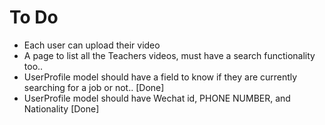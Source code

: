 # To Do

- Each user can upload their video
- A page to list all the Teachers videos, must have a search functionality too..
- UserProfile model should have a field to know if they are currently searching for a job or not.. [Done]
- UserProfile model should have Wechat id, PHONE NUMBER, and Nationality  [Done]
